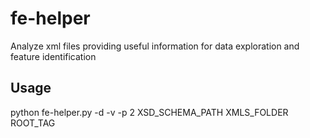 # fe-helper
Analyze xml files providing useful information for data exploration and feature identification

## Usage
python fe-helper.py -d -v -p 2 XSD_SCHEMA_PATH XMLS_FOLDER ROOT_TAG
